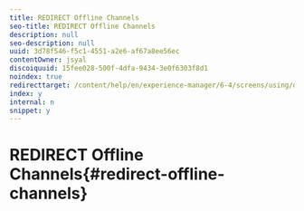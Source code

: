 ```yaml
---
title: REDIRECT Offline Channels
seo-title: REDIRECT Offline Channels
description: null
seo-description: null
uuid: 3d78f546-f5c1-4551-a2e6-af67a8ee56ec
contentOwner: jsyal
discoiquuid: 15fee028-500f-4dfa-9434-3e0f6303f8d1
noindex: true
redirecttarget: /content/help/en/experience-manager/6-4/screens/using/offline-channels
index: y
internal: n
snippet: y
---
```


# REDIRECT Offline Channels{#redirect-offline-channels}


